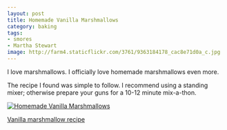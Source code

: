 ```yaml
---
layout: post
title: Homemade Vanilla Marshmallows
category: baking
tags:
- smores
- Martha Stewart
image: http://farm4.staticflickr.com/3761/9363184178_cac8e71d0a_c.jpg
---
```


I love marshmallows. I officially love homemade marshmallows even more.

The recipe I found was simple to follow. I recommend using a standing mixer; otherwise prepare your guns for a 10-12 minute mix-a-thon.

<a href="http://www.flickr.com/photos/91218249@N05/9363184178/" title="Homemade Vanilla Marshmallows by katydecorah, on Flickr"><img src="http://farm4.staticflickr.com/3761/9363184178_cac8e71d0a_c.jpg" alt="Homemade Vanilla Marshmallows"></a>

[Vanilla marshmallow recipe](http://www.marthastewart.com/341856/vanilla-marshmallows)